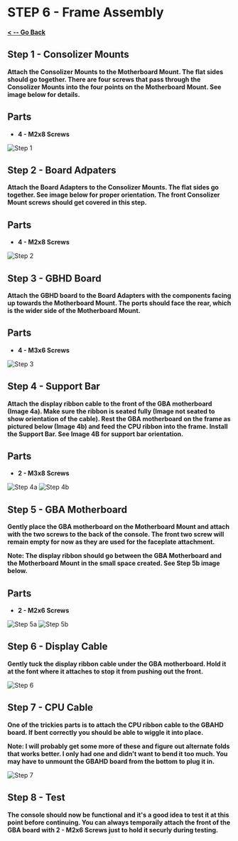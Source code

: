 # STEP 6 - Frame Assembly

**[< -- Go Back](../README.md)**

## Step 1 - Consolizer Mounts

**Attach the Consolizer Mounts to the Motherboard Mount. The flat sides should go together. There are four screws that pass through the Consolizer Mounts into the four points on the Motherboard Mount. See image below for details.**

## Parts

* **4 - M2x8 Screws**

![Step 1](../Images/Gamebox/Frame%20Assembly/Step1.png "Step 1")

## Step 2 - Board Adpaters

**Attach the Board Adapters to the Consolizer Mounts. The flat sides go together. See image below for proper orientation. The front Consolizer Mount screws should get covered in this step.**

## Parts

* **4 - M2x8 Screws**

![Step 2](../Images/Gamebox/Frame%20Assembly/Step2.png "Step 2")

## Step 3 - GBHD Board

**Attach the GBHD board to the Board Adapters with the components facing up towards the Motherboard Mount. The ports should face the rear, which is the wider side of the Motherboard Mount.**

## Parts

* **4 - M3x6 Screws**

![Step 3](../Images/Gamebox/Frame%20Assembly/Step3.png "Step 3")

## Step 4 - Support Bar

**Attach the display ribbon cable to the front of the GBA motherboard (Image 4a). Make sure the ribbon is seated fully (Image not seated to show orientation of the cable). Rest the GBA motherboard on the frame as pictured below (Image 4b) and feed the CPU ribbon into the frame. Install the Support Bar. See Image 4B for support bar orientation.**

## Parts

* **2 - M3x8 Screws** 


![Step 4a](../Images/Gamebox/Frame%20Assembly/Step4a.png "Step 4a")
![Step 4b](../Images/Gamebox/Frame%20Assembly/Step4b.png "Step 4b")

## Step 5 - GBA Motherboard

**Gently place the GBA motherboard on the Motherboard Mount and attach with the two screws to the back of the console. The front two screw will remain empty for now as they are used for the faceplate attachment.**

**Note: The display ribbon should go between the GBA Motherboard and the Motherboard Mount in the small space created. See Step 5b image below.**

## Parts

* **2 - M2x6 Screws** 


![Step 5a](../Images/Gamebox/Frame%20Assembly/Step5a.png "Step 5a")
![Step 5b](../Images/Gamebox/Frame%20Assembly/Step5b.png "Step 5b")

## Step 6 - Display Cable

**Gently tuck the display ribbon cable under the GBA motherboard. Hold it at the font where it attaches to stop it from pushing out the front.**


![Step 6](../Images/Gamebox/Frame%20Assembly/Step6.png "Step 6")

## Step 7 - CPU Cable

**One of the trickies parts is to attach the CPU ribbon cable to the GBAHD board. If bent correctly you should be able to wiggle it into place.**

**Note: I will probably get some more of these and figure out alternate folds that works better. I only had one and didn't want to bend it too much. You may have to unmount the GBAHD board from the bottom to plug it in.**


![Step 7](../Images/Gamebox/Frame%20Assembly/Step7.png "Step 7")

## Step 8 - Test

**The console should now be functional and it's a good idea to test it at this point before continuing. You can always temporaily attach the front of the GBA board with 2 - M2x6 Screws just to hold it securly during testing.**








